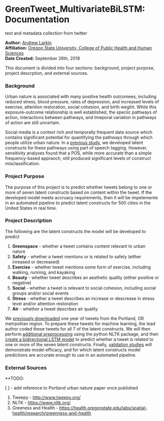 # GreenTweet_MultivariateBiLSTM: Documentation
text and metadata collection from twitter

**Author:** [Andrew Larkin](https://www.linkedin.com/in/andrew-larkin-525ba3b5/) <br>
**Affiliation:** [Oregon State University, College of Public Health and Human Sciences](https://health.oregonstate.edu/) <br>
**Date Created:** September 26th, 2018 <br>

This document is divided into four sections: background, project purpose, project descrption, and external sources.

### Background ###

Urban nature is associated with many positive health outcomees, including reduced stress, blood pressure, rates of depression, and increased levels of exercise, attention restoration, social cohesion, and birth wegiht.  While this exposure-outcome relationship is well established, the speciic pathways of action, interactions between pathways, and tmeporal variation in pathways of action are still uncertain.  

Social media is a context rich and temporally frequent data source which contains significant potential for quantifying the pathways through which people utilize urban nature.  In a [previous study](https://github.com/larkinandy/Portland_UrbanNature_Twitter), we developed latent constructs for these pathways using part of speech tagging.  However, sensitivity analyses found that a POS, while more accurate than a simple frequency-based appraoch, still produced significant levels of construct misclassification.  

### Project Purpose ###

The purpose of this project is to predict whether tweets belong to one or more of seven latent constructs based on content within the tweet.  If the developed model meets accruacy requirements, then it will be impelemente in an automated pipeline to predict latent constructs for 500 cities in the United States in real time.

### Project Description ###

The following are the latent constructs the model will be developed to predict <br>
1) **Greenspace** - whether a tweet contains content relevant to urban nature <br>
2) **Safety** - whether a tweet mentions or is related to safety (either inreased or decreased) <br>
3) **Exercise** - whether tweet mentions some form of exercise, including walking, running, and kayaking <br>
4) **Beauty** - whether tweet describes an aesthetic quality (either positive or negative) <br>
5) **Social** - whether a tweet is relevant to social cohesion, including social groups and/or social events <br>
6) **Stress** - whether a tweet describes an increase or descrease in stress level and/or attention restoration <br>
7) **Air** - whether a tweet describes air quality <br>

We [previously downloaded](https://github.com/larkinandy/Portland_UrbanNature_Twitter) one year of tweets from the Portland, OR metrpolitan region. To prepare these tweets for machine learning, the lead author coded these tweets for all 7 of the latent constructs. We will then perform [additional preprocessing](https://github.com/larkinandy/GreenTweet_MultivariateBiLSTM/tree/master/DataPreprocessing) using the python NLTK package, and then [create a bidirectional LSTM model](https://github.com/larkinandy/GreenTweet_MultivariateBiLSTM/tree/master/ModelTrainingAndTesting) to predict whether a tweet is related to one or more of the seven latent constructs. Finally, [validation studies](https://github.com/larkinandy/GreenTweet_MultivariateBiLSTM/tree/master/ModelValidation) will demonstrate model efficacy, and for which latent constructs model predictions are accurate enough to use in an automated pipeline. <br>

### External Sources ###

**TODO: 

[  ] - add reference to Portland urban nature paper once published

1) Tweepy - http://www.tweepy.org/
2) NLTK - https://www.nltk.org/
3) Greeness and Health - https://health.oregonstate.edu/labs/spatial-health/research/greenness-and-health
